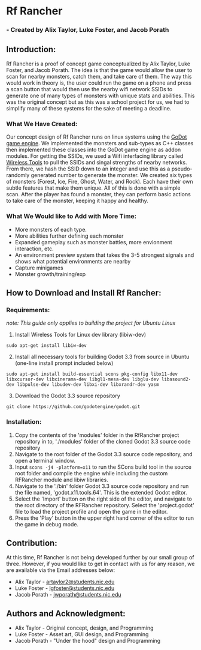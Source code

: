 # **Rf Rancher**
### - Created by Alix Taylor, Luke Foster, and Jacob Porath
## **Introduction:**
Rf Rancher is a proof of concept game conceptualized by Alix Taylor, Luke Foster, and Jacob Porath. The idea is that the game would allow the user to scan for nearby monsters, catch them, and take care of them. The way this would work in theory is, the user could run the game on a phone and press a scan button that would then use the nearby wifi network SSIDs to generate one of many types of monsters with unique stats and abilities. This was the original concept but as this was a school project for us, we had to simplify many of these systems for the sake of meeting a deadline.

### **What We Have Created:**
Our concept design of Rf Rancher runs on linux systems using the [GoDot game engine](https://godotengine.org/). We implemented the monsters and sub-types as C++ classes then implemented these classes into the GoDot game engine as addon modules. For getting the SSIDs, we used a Wifi interfacing library called [Wireless Tools](https://hewlettpackard.github.io/wireless-tools/Tools.html#latest) to pull the SSIDs and singal strengths of nearby networks. From there, we hash the SSID down to an integer and use this as a pseudo-randomly generated number to generate the monster. We created six types of monsters (Forest, Ice, Fire, Ghost, Water, and Rock). Each have their own subtle features that make them unique. All of this is done with a simple scan. After the player has found a monster, they can perform basic actions to take care of the monster, keeping it happy and healthy.

### **What We Would like to Add with More Time:**
- More monsters of each type.
- More abilities further defining each monster
- Expanded gameplay such as monster battles, more envionment interaction, etc.
- An environment preview system that takes the 3-5 strongest signals and shows what potential environments are nearby
- Capture minigames
- Monster growth/training/exp
## **How to Download and Install Rf Rancher:**
### Requirements:
*note: This guide only applies to building the project for Ubuntu Linux*

1. Install Wireless Tools for Linux dev library (libiw-dev)
```
sudo apt-get install libiw-dev    
```
2. Install all necessary tools for building Godot 3.3 from source in Ubuntu (one-line install prompt included below)
```
sudo apt-get install build-essential scons pkg-config libx11-dev libxcursor-dev libxinerama-dev libgl1-mesa-dev libglu-dev libasound2-dev libpulse-dev libudev-dev libxi-dev libxrandr-dev yasm
```
3. Download the Godot 3.3 source repository
```
git clone https://github.com/godotengine/godot.git
```
### Installation:
1. Copy the contents of the 'modules' folder in the RfRancher project repository in to, './modules' folder of the cloned Godot 3.3 source code repository 
2. Navigate to the root folder of the Godot 3.3 source code repository, and open a terminal window.
3. Input ``` scons -j4 -platform=x11 ``` to run the SCons build tool in the source root folder and compile the engine while including the custom RFRancher module and libiw libraries.
4. Navigate to the './bin' folder Godot 3.3 source code repository and run the file named, 'godot.x11.tools.64'. This is the extended Godot editor.
5. Select the 'Import' button on the right side of the editor, and navigate to the root directory of the RFRancher repository. Select the 'project.godot' file to load the project profile and open the game in the editor.
6. Press the 'Play' button in the upper right hand corner of the editor to run the game in debug mode.
## **Contribution:**
At this time, Rf Rancher is not being developed further by our small group of three. However, if you would like to get in contact with us for any reason, we are available via the Email addresses below:
- Alix Taylor - artaylor2@students.nic.edu
- Luke Foster - lgfoster@students.nic.edu
- Jacob Porath - jwporath@students.nic.edu
## **Authors and Acknowledgment:**
- Alix Taylor - Original concept, design, and Programming
- Luke Foster - Asset art, GUI design, and Programming
- Jacob Porath - "Under the hood" design and Programming
